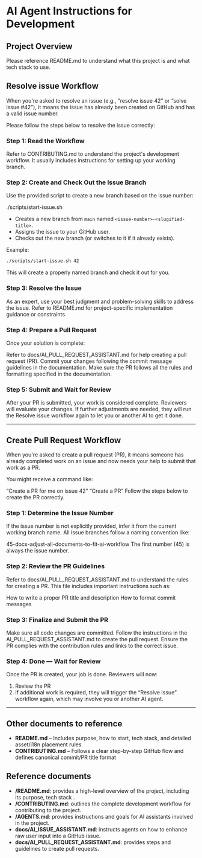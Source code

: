 # AI Agent Instructions for Development

## Project Overview

Please reference README.md to understand what this project is and what tech stack to use.

## Resolve issue Workflow

When you're asked to resolve an issue (e.g., “resolve issue 42” or “solve issue #42”), it means the issue has already been created on GitHub and has a valid issue number.

Please follow the steps below to resolve the issue correctly:

### Step 1: Read the Workflow

Refer to CONTRIBUTING.md to understand the project's development workflow. It usually includes instructions for setting up your working branch.

### Step 2: Create and Check Out the Issue Branch

Use the provided script to create a new branch based on the issue number:

./scripts/start-issue.sh <issue-number>

- Creates a new branch from `main` named `<issue-number>-<slugified-title>`.
- Assigns the issue to your GitHub user.
- Checks out the new branch (or switches to it if it already exists).

Example:

```bash
./scripts/start-issue.sh 42
```

This will create a properly named branch and check it out for you.

### Step 3: Resolve the Issue

As an expert, use your best judgment and problem-solving skills to address the issue. Refer to README.md for project-specific implementation guidance or constraints.

### Step 4: Prepare a Pull Request

Once your solution is complete:

Refer to docs/AI_PULL_REQUEST_ASSISTANT.md for help creating a pull request (PR).
Commit your changes following the commit message guidelines in the documentation.
Make sure the PR follows all the rules and formatting specified in the documentation.

### Step 5: Submit and Wait for Review

After your PR is submitted, your work is considered complete. Reviewers will evaluate your changes. If further adjustments are needed, they will run the Resolve issue workflow again to let you or another AI to get it done.

---

## Create Pull Request Workflow

When you're asked to create a pull request (PR), it means someone has already completed work on an issue and now needs your help to submit that work as a PR.

You might receive a command like:

“Create a PR for me on issue 42”
“Create a PR”
Follow the steps below to create the PR correctly.

### Step 1: Determine the Issue Number

If the issue number is not explicitly provided, infer it from the current working branch name. All issue branches follow a naming convention like:

45-docs-adjust-all-documents-to-fit-ai-workflow
The first number (45) is always the issue number.

### Step 2: Review the PR Guidelines

Refer to docs/AI_PULL_REQUEST_ASSISTANT.md to understand the rules for creating a PR. This file includes important instructions such as:

How to write a proper PR title and description
How to format commit messages

### Step 3: Finalize and Submit the PR

Make sure all code changes are committed.
Follow the instructions in the AI_PULL_REQUEST_ASSISTANT.md to create the pull request.
Ensure the PR complies with the contribution rules and links to the correct issue.

### Step 4: Done — Wait for Review

Once the PR is created, your job is done. Reviewers will now:

1. Review the PR
2. If additional work is required, they will trigger the “Resolve Issue” workflow again, which may involve you or another AI agent.

---

## Other documents to reference

- **README.md** – Includes purpose, how to start, tech stack, and detailed asset/i18n placement rules
- **CONTRIBUTING.md** – Follows a clear step-by-step GitHub flow and defines canonical commit/PR title format

## Reference documents

- **/README.md**: provides a high-level overview of the project, including its purpose, tech stack .
- **/CONTRIBUTING.md**: outlines the complete development workflow for contributing to the project.
- **/AGENTS.md**: provides instructions and goals for AI assistants involved in the project.
- **docs/AI_ISSUE_ASSISTANT.md**: instructs agents on how to enhance raw user input into a GitHub issue.
- **docs/AI_PULL_REQUEST_ASSISTANT.md**: provides steps and guidelines to create pull requests.
